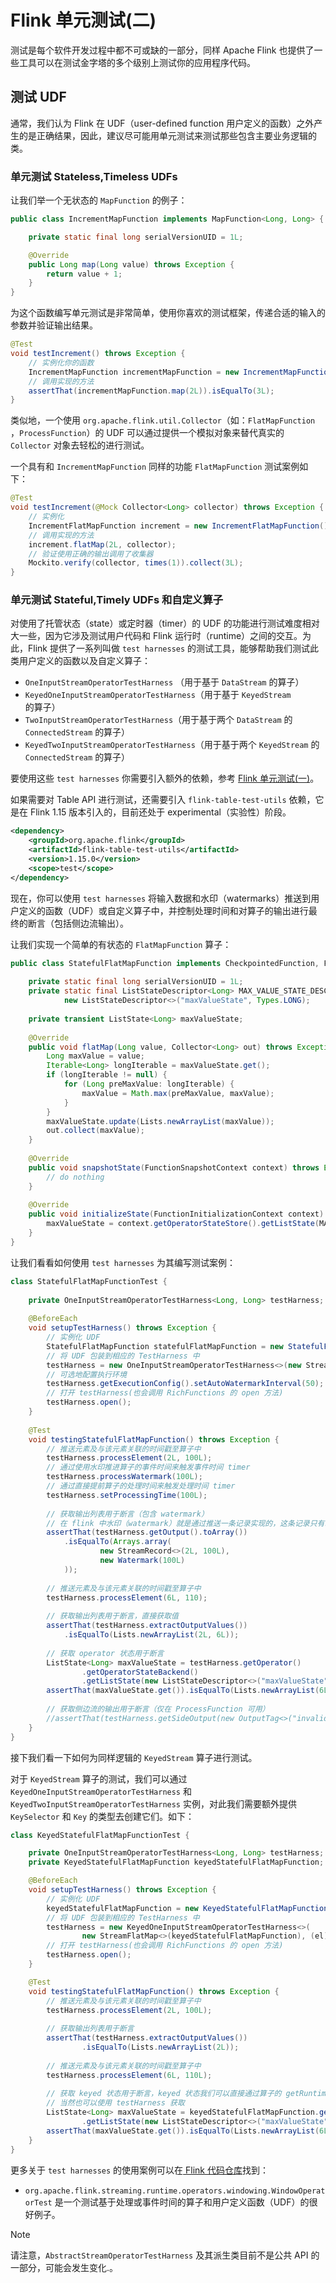 # Flink 单元测试(二)

测试是每个软件开发过程中都不可或缺的一部分，同样 Apache Flink 也提供了一些工具可以在测试金字塔的多个级别上测试你的应用程序代码。

## 测试 UDF

通常，我们认为 Flink 在 UDF（user-defined function 用户定义的函数）之外产生的是正确结果，因此，建议尽可能用单元测试来测试那些包含主要业务逻辑的类。

### 单元测试 Stateless,Timeless UDFs

让我们举一个无状态的 `MapFunction` 的例子：

```java
public class IncrementMapFunction implements MapFunction<Long, Long> {

    private static final long serialVersionUID = 1L;

    @Override
    public Long map(Long value) throws Exception {
        return value + 1;
    }
}
```

为这个函数编写单元测试是非常简单，使用你喜欢的测试框架，传递合适的输入的参数并验证输出结果。

```java
@Test
void testIncrement() throws Exception {
    // 实例化你的函数
    IncrementMapFunction incrementMapFunction = new IncrementMapFunction();
    // 调用实现的方法
    assertThat(incrementMapFunction.map(2L)).isEqualTo(3L);
}
```

类似地，一个使用 `org.apache.flink.util.Collector`（如：`FlatMapFunction` ，`ProcessFunction`）的 UDF 可以通过提供一个模拟对象来替代真实的 `Collector` 对象去轻松的进行测试。

一个具有和 `IncrementMapFunction` 同样的功能 `FlatMapFunction` 测试案例如下：

```java
@Test
void testIncrement(@Mock Collector<Long> collector) throws Exception {
    // 实例化
    IncrementFlatMapFunction increment = new IncrementFlatMapFunction();
    // 调用实现的方法
    increment.flatMap(2L, collector);
    // 验证使用正确的输出调用了收集器
    Mockito.verify(collector, times(1)).collect(3L);
}
```

### 单元测试 Stateful,Timely UDFs 和自定义算子

对使用了托管状态（state）或定时器（timer）的 UDF 的功能进行测试难度相对大一些，因为它涉及测试用户代码和 Flink 运行时（runtime）之间的交互。为此，Flink 提供了一系列叫做 `test harnesses` 的测试工具，能够帮助我们测试此类用户定义的函数以及自定义算子：

- `OneInputStreamOperatorTestHarness` （用于基于 `DataStream` 的算子）
- `KeyedOneInputStreamOperatorTestHarness`（用于基于 `KeyedStream` 的算子）
- `TwoInputStreamOperatorTestHarness`（用于基于两个 `DataStream` 的 `ConnectedStream` 的算子）
- `KeyedTwoInputStreamOperatorTestHarness`（用于基于两个 `KeyedStream` 的 `ConnectedStream` 的算子）

要使用这些 `test harnesses` 你需要引入额外的依赖，参考 [Flink 单元测试(一)](ut1.md)。

如果需要对 Table API 进行测试，还需要引入 `flink-table-test-utils` 依赖，它是在 Flink 1.15 版本引入的，目前还处于 experimental（实验性）阶段。

```xml
<dependency>
    <groupId>org.apache.flink</groupId>
    <artifactId>flink-table-test-utils</artifactId>
    <version>1.15.0</version>
    <scope>test</scope>
</dependency>
```

现在，你可以使用 `test harnesses` 将输入数据和水印（watermarks）推送到用户定义的函数（UDF）或自定义算子中，并控制处理时间和对算子的输出进行最终的断言（包括侧边流输出）。

让我们实现一个简单的有状态的 `FlatMapFunction` 算子：

```java
public class StatefulFlatMapFunction implements CheckpointedFunction, FlatMapFunction<Long, Long> {  
  
    private static final long serialVersionUID = 1L;  
    private static final ListStateDescriptor<Long> MAX_VALUE_STATE_DESC =  
            new ListStateDescriptor<>("maxValueState", Types.LONG);  
  
    private transient ListState<Long> maxValueState;  
  
    @Override  
    public void flatMap(Long value, Collector<Long> out) throws Exception {  
        Long maxValue = value;  
        Iterable<Long> longIterable = maxValueState.get();  
        if (longIterable != null) {  
            for (Long preMaxValue: longIterable) {  
                maxValue = Math.max(preMaxValue, maxValue);  
            }  
        }  
        maxValueState.update(Lists.newArrayList(maxValue));  
        out.collect(maxValue);  
    }  
  
    @Override  
    public void snapshotState(FunctionSnapshotContext context) throws Exception {  
        // do nothing  
    }  
  
    @Override  
    public void initializeState(FunctionInitializationContext context) throws Exception {  
        maxValueState = context.getOperatorStateStore().getListState(MAX_VALUE_STATE_DESC);  
    }  
}
```

让我们看看如何使用 `test harnesses` 为其编写测试案例：

```java
class StatefulFlatMapFunctionTest {  
    
    private OneInputStreamOperatorTestHarness<Long, Long> testHarness;  
  
    @BeforeEach  
    void setupTestHarness() throws Exception {  
        // 实例化 UDF        
        StatefulFlatMapFunction statefulFlatMapFunction = new StatefulFlatMapFunction();  
        // 将 UDF 包装到相应的 TestHarness 中  
        testHarness = new OneInputStreamOperatorTestHarness<>(new StreamFlatMap<>(statefulFlatMapFunction));  
        // 可选地配置执行环境  
        testHarness.getExecutionConfig().setAutoWatermarkInterval(50);  
        // 打开 testHarness(也会调用 RichFunctions 的 open 方法)  
        testHarness.open();  
    }  
  
    @Test
	void testingStatefulFlatMapFunction() throws Exception {  
	    // 推送元素及与该元素关联的时间戳至算子中 
	    testHarness.processElement(2L, 100L);   
	    // 通过使用水印推进算子的事件时间来触发事件时间 timer 
	    testHarness.processWatermark(100L);  
	    // 通过直接提前算子的处理时间来触发处理时间 timer 
	    testHarness.setProcessingTime(100L); 
        
	    // 获取输出列表用于断言（包含 watermark）  
	    // 在 flink 中水印（watermark）就是通过推送一条记录实现的，这条记录只有时间戳。  
	    assertThat(testHarness.getOutput().toArray())  
            .isEqualTo(Arrays.array(  
                    new StreamRecord<>(2L, 100L),  
                    new Watermark(100L)  
            ));  
        
        // 推送元素及与该元素关联的时间戳至算子中 
        testHarness.processElement(6L, 110);
        
        // 获取输出列表用于断言，直接获取值 
        assertThat(testHarness.extractOutputValues())  
            .isEqualTo(Lists.newArrayList(2L, 6L));  
        
        // 获取 operator 状态用于断言
        ListState<Long> maxValueState = testHarness.getOperator()
                .getOperatorStateBackend()
                .getListState(new ListStateDescriptor<>("maxValueState", Types.LONG));
        assertThat(maxValueState.get()).isEqualTo(Lists.newArrayList(6L));
            
        // 获取侧边流的输出用于断言（仅在 ProcessFunction 可用）
        //assertThat(testHarness.getSideOutput(new OutputTag<>("invalidRecords")), hasSize(0))  
	}    
}
```

接下我们看一下如何为同样逻辑的 `KeyedStream` 算子进行测试。

对于 `KeyedStream` 算子的测试，我们可以通过 `KeyedOneInputStreamOperatorTestHarness` 和 `KeyedTwoInputStreamOperatorTestHarness` 实例，对此我们需要额外提供 `KeySelector` 和 `Key` 的类型去创建它们。如下：

```java
class KeyedStatefulFlatMapFunctionTest {

    private OneInputStreamOperatorTestHarness<Long, Long> testHarness;
    private KeyedStatefulFlatMapFunction keyedStatefulFlatMapFunction;

    @BeforeEach
    void setupTestHarness() throws Exception {
        // 实例化 UDF
        keyedStatefulFlatMapFunction = new KeyedStatefulFlatMapFunction();
        // 将 UDF 包装到相应的 TestHarness 中
        testHarness = new KeyedOneInputStreamOperatorTestHarness<>(
                new StreamFlatMap<>(keyedStatefulFlatMapFunction), (el) -> "1", Types.STRING);
        // 打开 testHarness(也会调用 RichFunctions 的 open 方法)
        testHarness.open();
    }

    @Test
    void testingStatefulFlatMapFunction() throws Exception {
        // 推送元素及与该元素关联的时间戳至算子中
        testHarness.processElement(2L, 100L);
        
        // 获取输出列表用于断言
        assertThat(testHarness.extractOutputValues())
                .isEqualTo(Lists.newArrayList(2L));
        
		// 推送元素及与该元素关联的时间戳至算子中 
        testHarness.processElement(6L, 110L);
        
        // 获取 keyed 状态用于断言，keyed 状态我们可以直接通过算子的 getRuntimeContext 获取
        // 当然也可以使用 testHarness 获取
        ListState<Long> maxValueState = keyedStatefulFlatMapFunction.getRuntimeContext()
                .getListState(new ListStateDescriptor<>("maxValueState", Types.LONG));
        assertThat(maxValueState.get()).isEqualTo(Lists.newArrayList(6L));
    }
}
```

更多关于 `test harnesses` 的使用案例可以在[ Flink 代码仓库](https://github.com/apache/flink/tree/master/flink-streaming-java/src/test/java/org/apache/flink/streaming/runtime/operators/windowing)找到：

- `org.apache.flink.streaming.runtime.operators.windowing.WindowOperatorTest` 是一个测试基于处理或事件时间的算子和用户定义函数（UDF）的很好例子。

>[!note]
>请注意，`AbstractStreamOperatorTestHarness` 及其派生类目前不是公共 API 的一部分，可能会发生变化.。







